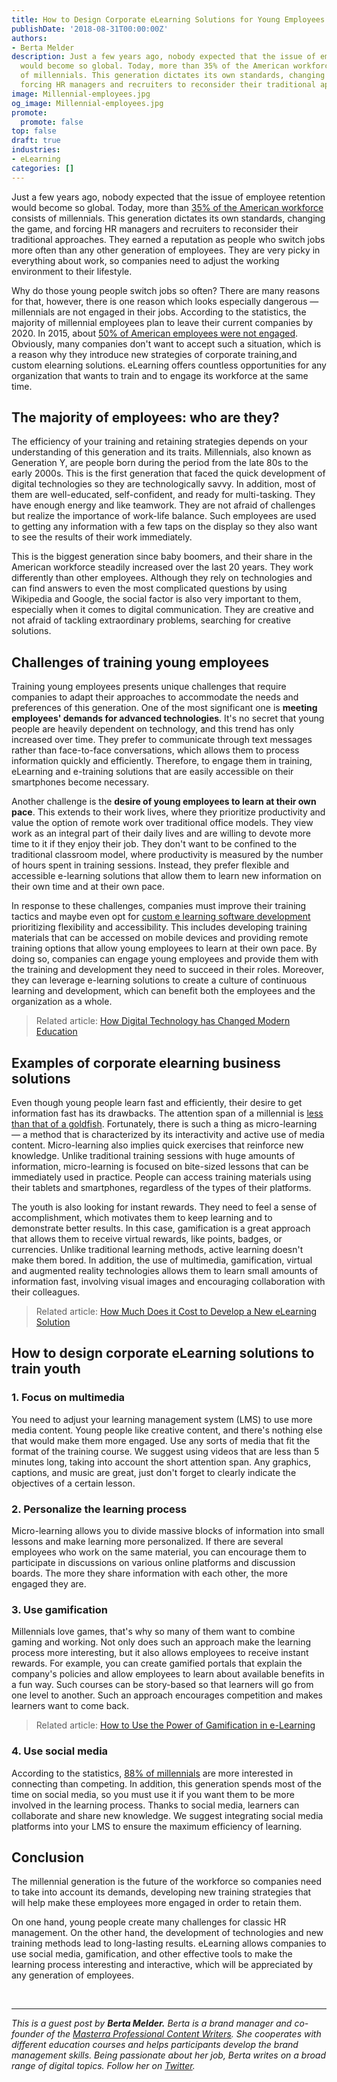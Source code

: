```yaml
---
title: How to Design Corporate eLearning Solutions for Young Employees
publishDate: '2018-08-31T00:00:00Z'
authors:
- Berta Melder
description: Just a few years ago, nobody expected that the issue of employee retention
  would become so global. Today, more than 35% of the American workforce consists
  of millennials. This generation dictates its own standards, changing the game, and
  forcing HR managers and recruiters to reconsider their traditional approaches.
image: Millennial-employees.jpg
og_image: Millennial-employees.jpg
promote:
  promote: false
top: false
draft: true
industries:
- eLearning
categories: []
---
```

<script type="application/ld+json">
{
 "@context": "https://schema.org",
 "@type": "Article",
 "author": "Berta Melder",
 "name": "How to Design Corporate eLearning Solutions to Train Your Young Employees"
}
</script>

Just a few years ago, nobody expected that the issue of employee retention would become so global. Today, more than <a href="https://www.pewresearch.org/fact-tank/2018/04/11/millennials-largest-generation-us-labor-force/" target="_blank">35% of the American workforce</a> consists of millennials. This generation dictates its own standards, changing the game, and forcing HR managers and recruiters to reconsider their traditional approaches. They earned a reputation as people who switch jobs more often than any other generation of employees. They are very picky in everything about work, so companies need to adjust the working environment to their lifestyle.

Why do those young people switch jobs so often? There are many reasons for that, however, there is one reason which looks especially dangerous — millennials are not engaged in their jobs. According to the statistics, the majority of millennial employees plan to leave their current companies by 2020. In 2015, about <a href="https://news.gallup.com/poll/188144/employee-engagement-stagnant-2015.aspx?utm_campaign=elearningindustry.com&amp;utm_source=%2Fcorporate-training-for-millennials-bite-sized&amp;utm_medium=link" target="_blank">50% of American employees were not engaged</a>. Obviously, many companies don't want to accept such a situation, which is a reason why they introduce new strategies of corporate training,and custom elearning solutions. eLearning offers countless opportunities for any organization that wants to train and to engage its workforce at the same time.

## The majority of employees: who are they?

The efficiency of your training and retaining strategies depends on your understanding of this generation and its traits. Millennials, also known as Generation Y, are people born during the period from the late 80s to the early 2000s. This is the first generation that faced the quick development of digital technologies so they are technologically savvy. In addition, most of them are well-educated, self-confident, and ready for multi-tasking. They have enough energy and like teamwork. They are not afraid of challenges but realize the importance of work-life balance. Such employees are used to getting any information with a few taps on the display so they also want to see the results of their work immediately.

This is the biggest generation since baby boomers, and their share in the American workforce steadily increased over the last 20 years. They work differently than other employees. Although they rely on technologies and can find answers to even the most complicated questions by using Wikipedia and Google, the social factor is also very important to them, especially when it comes to digital communication. They are creative and not afraid of tackling extraordinary problems, searching for creative solutions.

## Challenges of training young employees

Training young employees presents unique challenges that require companies to adapt their approaches to accommodate the needs and preferences of this generation. One of the most significant one is __meeting employees' demands for advanced technologies__. It's no secret that young people are heavily dependent on technology, and this trend has only increased over time. They prefer to communicate through text messages rather than face-to-face conversations, which allows them to process information quickly and efficiently. Therefore, to engage them in training, eLearning and e-training solutions that are easily accessible on their smartphones become necessary.

Another challenge is the __desire of young employees to learn at their own pace__. This extends to their work lives, where they prioritize productivity and value the option of remote work over traditional office models. They view work as an integral part of their daily lives and are willing to devote more time to it if they enjoy their job. They don't want to be confined to the traditional classroom model, where productivity is measured by the number of hours spent in training sessions. Instead, they prefer flexible and accessible e-learning solutions that allow them to learn new information on their own time and at their own pace.

In response to these challenges, companies must improve their training tactics and maybe even opt for <a href="https://anadea.info/solutions/e-learning-software-development" target="_blank">custom e learning software development</a> prioritizing flexibility and accessibility. This includes developing training materials that can be accessed on mobile devices and providing remote training options that allow young employees to learn at their own pace. By doing so, companies can engage young employees and provide them with the training and development they need to succeed in their roles. Moreover, they can leverage e-learning solutions to create a culture of continuous learning and development, which can benefit both the employees and the organization as a whole.

> Related article: [How Digital Technology has Changed Modern Education](https://anadea.info/blog/how-digital-technology-has-changed-modern-education)

## Examples of corporate elearning business solutions

Even though young people learn fast and efficiently, their desire to get information fast has its drawbacks. The attention span of a millennial is <a href="https://www.entrepreneur.com/article/297833" target="_blank">less than that of a goldfish</a>. Fortunately, there is such a thing as micro-learning — a method that is characterized by its interactivity and active use of media content. Micro-learning also implies quick exercises that reinforce new knowledge. Unlike traditional training sessions with huge amounts of information, micro-learning is focused on bite-sized lessons that can be immediately used in practice. People can access training materials using their tablets and smartphones, regardless of the types of their platforms.

The youth is also looking for instant rewards. They need to feel a sense of accomplishment, which motivates them to keep learning and to demonstrate better results. In this case, gamification is a great approach that allows them to receive virtual rewards, like points, badges, or currencies. Unlike traditional learning methods, active learning doesn't make them bored. In addition, the use of multimedia, gamification, virtual and augmented reality technologies allows them to learn small amounts of information fast, involving visual images and encouraging collaboration with their colleagues.

> Related article: [How Much Does it Cost to Develop a New eLearning Solution](https://anadea.info/for-clients/development-time-cost/how-much-does-it-cost-to-develop-an-educational-app)

## How to design corporate eLearning solutions to train youth

### 1. Focus on multimedia

You need to adjust your learning management system (LMS) to use more media content. Young people like creative content, and there's nothing else that would make them more engaged. Use any sorts of media that fit the format of the training course. We suggest using videos that are less than 5 minutes long, taking into account the short attention span. Any graphics, captions, and music are great, just don't forget to clearly indicate the objectives of a certain lesson.

### 2. Personalize the learning process

Micro-learning allows you to divide massive blocks of information into small lessons and make learning more personalized. If there are several employees who work on the same material, you can encourage them to participate in discussions on various online platforms and discussion boards. The more they share information with each other, the more engaged they are.

### 3. Use gamification

Millennials love games, that's why so many of them want to combine gaming and working. Not only does such an approach make the learning process more interesting, but it also allows employees to receive instant rewards. For example, you can create gamified portals that explain the company's policies and allow employees to learn about available benefits in a fun way. Such courses can be story-based so that learners will go from one level to another. Such an approach encourages competition and makes learners want to come back.

> Related article: [How to Use the Power of Gamification in e-Learning](https://anadea.info/blog/gamification-in-e-learning)

### 4. Use social media

According to the statistics, <a href="https://www.softwareadvice.com/resources/top-lms-features-employee-engagement/" target="_blank">88% of millennials</a> are more interested in connecting than competing. In addition, this generation spends most of the time on social media, so you must use it if you want them to be more involved in the learning process. Thanks to social media, learners can collaborate and share new knowledge. We suggest integrating social media platforms into your LMS to ensure the maximum efficiency of learning.

## Conclusion

The millennial generation is the future of the workforce so companies need to take into account its demands, developing new training strategies that will help make these employees more engaged in order to retain them.

On one hand, young people create many challenges for classic HR management. On the other hand, the development of technologies and new training methods lead to long-lasting results. eLearning allows companies to use social media, gamification, and other effective tools to make the learning process interesting and interactive, which will be appreciated by any generation of employees.


<br />

---
*This is a guest post by **Berta Melder.** Berta is a brand manager and co-founder of the <a href="https://masterra.com/" target="_blank">Masterra Professional Content Writers</a>. She cooperates with different education courses and helps participants develop the brand management skills. Being passionate about her job, Berta writes on a broad range of digital topics. Follow her on <a href="https://twitter.com/truesuccess_" target="_blank">Twitter</a>.*
